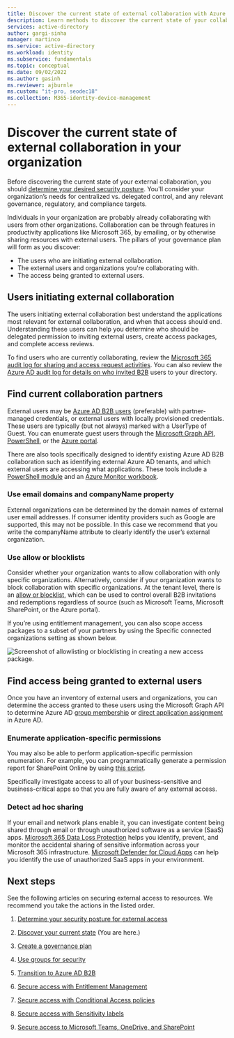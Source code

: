 ```yaml
---
title: Discover the current state of external collaboration with Azure Active Directory 
description: Learn methods to discover the current state of your collaboration.
services: active-directory
author: gargi-sinha
manager: martinco
ms.service: active-directory
ms.workload: identity
ms.subservice: fundamentals
ms.topic: conceptual
ms.date: 09/02/2022
ms.author: gasinh
ms.reviewer: ajburnle
ms.custom: "it-pro, seodec18"
ms.collection: M365-identity-device-management
---
```


# Discover the current state of external collaboration in your organization

Before discovering the current state of your external collaboration, you should [determine your desired security posture](1-secure-access-posture.md). You'll consider your organization’s needs for centralized vs. delegated control, and any relevant governance, regulatory, and compliance targets.

Individuals in your organization are probably already collaborating with users from other organizations. Collaboration can be through features in productivity applications like Microsoft 365, by emailing, or by otherwise sharing resources with external users. The pillars of your governance plan will form as you discover:

* The users who are initiating external collaboration.
* The external users and organizations you're collaborating with.
* The access being granted to external users.

## Users initiating external collaboration

The users initiating external collaboration best understand the applications most relevant for external collaboration, and when that access should end. Understanding these users can help you determine who should be delegated permission to inviting external users, create access packages, and complete access reviews.

To find users who are currently collaborating, review the [Microsoft 365 audit log for sharing and access request activities](/microsoft-365/compliance/search-the-audit-log-in-security-and-compliance#sharing-and-access-request-activities). You can also review the [Azure AD audit log for details on who invited B2B](../external-identities/auditing-and-reporting.md) users to your directory.

## Find current collaboration partners

External users may be [Azure AD B2B users](../external-identities/what-is-b2b.md) (preferable) with partner-managed credentials, or external users with locally provisioned credentials. These users are typically (but not always) marked with a UserType of Guest. You can enumerate guest users through the [Microsoft Graph API](/graph/api/user-list?tabs=http), [PowerShell](/graph/api/user-list?tabs=http), or the [Azure portal](../enterprise-users/users-bulk-download.md).

There are also tools specifically designed to identify existing Azure AD B2B collaboration such as identifying external Azure AD tenants, and which external users are accessing what applications. These tools include a [PowerShell module](https://github.com/AzureAD/MSIdentityTools/wiki/Get-MSIDCrossTenantAccessActivity) and an [Azure Monitor workbook](../reports-monitoring/workbook-cross-tenant-access-activity.md).  

### Use email domains and companyName property

External organizations can be determined by the domain names of external user email addresses. If consumer identity providers such as Google are supported, this may not be possible. In this case we recommend that you write the companyName attribute to clearly identify the user’s external organization.

### Use allow or blocklists

Consider whether your organization wants to allow collaboration with only specific organizations. Alternatively, consider if your organization wants to block collaboration with specific organizations. At the tenant level, there is an [allow or blocklist](../external-identities/allow-deny-list.md), which can be used to control overall B2B invitations and redemptions regardless of source (such as Microsoft Teams, Microsoft SharePoint, or the Azure portal).

If you’re using entitlement management, you can also scope access packages to a subset of your partners by using the Specific connected organizations setting as shown below.

![Screenshot of allowlisting or blocklisting in creating a new access package.](media/secure-external-access/2-new-access-package.png)

## Find access being granted to external users

Once you have an inventory of external users and organizations, you can determine the access granted to these users using the Microsoft Graph API to determine Azure AD [group membership](/graph/api/resources/groups-overview) or [direct application assignment](/graph/api/resources/approleassignment) in Azure AD.

### Enumerate application-specific permissions

You may also be able to perform application-specific permission enumeration. For example, you can programmatically generate a permission report for SharePoint Online by using [this script](https://gallery.technet.microsoft.com/office/SharePoint-Online-c9ec4f64).

Specifically investigate access to all of your business-sensitive and business-critical apps so that you are fully aware of any external access.

### Detect ad hoc sharing

If your email and network plans enable it, you can investigate content being shared through email or through unauthorized software as a service (SaaS) apps. [Microsoft 365 Data Loss Protection](/microsoft-365/compliance/data-loss-prevention-policies) helps you identify, prevent, and monitor the accidental sharing of sensitive information across your Microsoft 365 infrastructure. [Microsoft Defender for Cloud Apps](https://www.microsoft.com/microsoft-365/enterprise-mobility-security/cloud-app-security) can help you identify the use of unauthorized SaaS apps in your environment.

## Next steps

See the following articles on securing external access to resources. We recommend you take the actions in the listed order.

1. [Determine your security posture for external access](1-secure-access-posture.md)

2. [Discover your current state](2-secure-access-current-state.md) (You are here.)

3. [Create a governance plan](3-secure-access-plan.md)

4. [Use groups for security](4-secure-access-groups.md)

5. [Transition to Azure AD B2B](5-secure-access-b2b.md)

6. [Secure access with Entitlement Management](6-secure-access-entitlement-managment.md)

7. [Secure access with Conditional Access policies](7-secure-access-conditional-access.md)

8. [Secure access with Sensitivity labels](8-secure-access-sensitivity-labels.md)

9. [Secure access to Microsoft Teams, OneDrive, and SharePoint](9-secure-access-teams-sharepoint.md)
